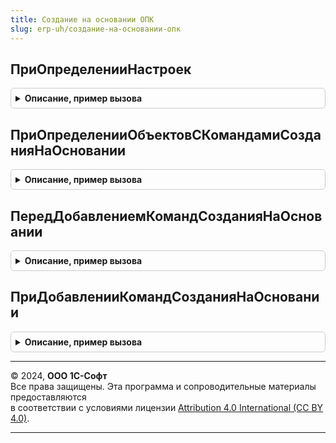 ```yaml
---
title: Создание на основании ОПК
slug: erp-uh/создание-на-основании-опк
---
```



## ПриОпределенииНастроек
<details style="margin: 1em 0; padding: 0.5em; border: 1px solid #ccc; border-radius: 6px;">

<summary style="font-weight: bold; cursor: pointer;">Описание, пример вызова</summary>

```bsl

// Переопределяет настройки команд ввода на основании.
//
// Параметры:
//  Настройки - Структура - настройки подсистемы:
//   * ИспользоватьКомандыВводаНаОсновании - Булево - разрешает использование программных команд ввода на основании
//                                                    вместо штатных. Значение по умолчанию: Истина.
//
Процедура ПриОпределенииНастроек(Настройки) Экспорт
```

Пример вызова
```bsl
СозданиеНаОснованииОПК.ПриОпределенииНастроек(Настройки) 
```
</details>

## ПриОпределенииОбъектовСКомандамиСозданияНаОсновании
<details style="margin: 1em 0; padding: 0.5em; border: 1px solid #ccc; border-radius: 6px;">

<summary style="font-weight: bold; cursor: pointer;">Описание, пример вызова</summary>

```bsl

// Определяет список объектов конфигурации, в модулях менеджеров которых предусмотрена процедура
// ДобавитьКомандыСозданияНаОсновании, формирующая команды создания на основании объектов.
// Синтаксис процедуры ДобавитьКомандыСозданияНаОсновании см. в документации.
//
// Параметры:
//   Объекты - Массив - объекты метаданных (ОбъектМетаданных) с командами создания на основании.
//
// Пример:
//  Объекты.Добавить(Метаданные.Справочники.Организации);
//
Процедура ПриОпределенииОбъектовСКомандамиСозданияНаОсновании(Объекты) Экспорт
```

Пример вызова
```bsl
СозданиеНаОснованииОПК.ПриОпределенииОбъектовСКомандамиСозданияНаОсновании(Объекты) 
```
</details>

## ПередДобавлениемКомандСозданияНаОсновании
<details style="margin: 1em 0; padding: 0.5em; border: 1px solid #ccc; border-radius: 6px;">

<summary style="font-weight: bold; cursor: pointer;">Описание, пример вызова</summary>

```bsl

// Вызывается для формирования списка команд создания на основании КомандыСозданияНаОсновании, однократно для при первой
// необходимости, а затем результат кэшируется с помощью модуля с повторным использованием возвращаемых значений.
// Здесь можно определить команды создания на основании, общие для большинства объектов конфигурации.
//
// Параметры:
//   КомандыСозданияНаОсновании - ТаблицаЗначений - сформированные команды для вывода в подменю:
//
//     Общие настройки:
//       * Идентификатор - Строка - Идентификатор команды.
//
//     Настройки внешнего вида:
//       * Представление - Строка   - Представление команды в форме.
//       * Важность      - Строка   - Группа в подменю, в которой следует вывести эту команду.
//                                    Допустимо использовать: "Важное", "Обычное" и "СмТакже".
//       * Порядок       - Число    - Порядок размещения команды в подменю. Используется для настройки под конкретное
//                                    рабочее место.
//       * Картинка      - Картинка - Картинка команды.
//
//     Настройки видимости и доступности:
//       * ТипПараметра - ОписаниеТипов - Типы объектов, для которых предназначена эта команда.
//       * ВидимостьВФормах    - Строка - Имена форм через запятую, в которых должна отображаться команда.
//                                        Используется когда состав команд отличается для различных форм.
//       * ФункциональныеОпции - Строка - Имена функциональных опций через запятую, определяющих видимость команды.
//       * УсловияВидимости    - Массив - Определяет видимость команды в зависимости от контекста.
//                                        Для регистрации условий следует использовать процедуру
//                                        ПодключаемыеКоманды.ДобавитьУсловиеВидимостиКоманды().
//                                        Условия объединяются по "И".
//       * ИзменяетВыбранныеОбъекты - Булево - Определяет доступность команды в ситуации,
//                                        когда у пользователя нет прав на изменение объекта.
//                                        Если Истина, то в описанной выше ситуации кнопка будет недоступна.
//                                        Необязательный. Значение по умолчанию: Ложь.
//
//     Настройки процесса выполнения:
//       * МножественныйВыбор - Булево, Неопределено - Если Истина, то команда поддерживает множественный выбор.
//             В этом случае в параметре выполнения будет передан список ссылок.
//             Необязательный. Значение по умолчанию: Ложь.
//       * РежимЗаписи - Строка - Действия, связанные с записью объекта, которые выполняются перед обработчиком команды.
//             "НеЗаписывать"          - Объект не записывается, а в параметрах обработчика вместо ссылок передается
//                                       вся форма. В этом режиме рекомендуется работать напрямую с формой,
//                                       которая передается в структуре 2 параметра обработчика команды.
//             "ЗаписыватьТолькоНовые" - Записывать новые объекты.
//             "Записывать"            - Записывать новые и модифицированные объекты.
//             "Проводить"             - Проводить документы.
//             Перед записью и проведением у пользователя запрашивается подтверждение.
//             Необязательный. Значение по умолчанию: "Записывать".
//       * ТребуетсяРаботаСФайлами - Булево - Если Истина, то в веб-клиенте предлагается
//             установить расширение работы с файлами.
//             Необязательный. Значение по умолчанию: Ложь.
//
//     Настройки обработчика:
//       * Менеджер - Строка - Объект, отвечающий за выполнение команды.
//       * ИмяФормы - Строка - Имя формы, которую требуется получить для выполнения команды.
//             Если Обработчик не указан, то у формы вызывается метод "Открыть".
//       * ПараметрыФормы - Неопределено, ФиксированнаяСтруктура - Необязательный. Параметры формы, указанной в ИмяФормы.
//       * Обработчик - Строка - Описание процедуры, обрабатывающей основное действие команды.
//             Формат "<ИмяОбщегоМодуля>.<ИмяПроцедуры>" используется когда процедура размещена в общем модуле.
//             Формат "<ИмяПроцедуры>" используется в следующих случаях:
//               - Если ИмяФормы заполнено то в модуле указанной формы ожидается клиентская процедура.
//               - Если ИмяФормы не заполнено то в модуле менеджера этого объекта ожидается серверная процедура.
//       * ДополнительныеПараметры - ФиксированнаяСтруктура - Необязательный. Параметры обработчика, указанного в Обработчик.
//
//   Параметры - Структура - Сведения о контексте исполнения.
//       * ИмяФормы - Строка - Полное имя формы.
//
//   СтандартнаяОбработка - Булево - Если установить в Ложь, то событие "ДобавитьКомандыСозданияНаОсновании" менеджера
//                                   объекта не будет вызвано.
//
Процедура ПередДобавлениемКомандСозданияНаОсновании(КомандыСозданияНаОсновании, Параметры, СтандартнаяОбработка) Экспорт
```

Пример вызова
```bsl
СозданиеНаОснованииОПК.ПередДобавлениемКомандСозданияНаОсновании(КомандыСозданияНаОсновании, Параметры, СтандартнаяОбработка) 
```
</details>

## ПриДобавленииКомандСозданияНаОсновании
<details style="margin: 1em 0; padding: 0.5em; border: 1px solid #ccc; border-radius: 6px;">

<summary style="font-weight: bold; cursor: pointer;">Описание, пример вызова</summary>

```bsl

// Определяет список команд создания на основании. Вызывается перед вызовом "ДобавитьКомандыСозданияНаОсновании" модуля
// менеджера объекта.
//
// Параметры:
//  Объект - ОбъектМетаданных - объект, для которого добавляются команды.
//  КомандыСозданияНаОсновании - см. СозданиеНаОснованииПереопределяемый.ПередДобавлениемКомандСозданияНаОсновании.КомандыСозданияНаОсновании
//  Параметры - см. СозданиеНаОснованииПереопределяемый.ПередДобавлениемКомандСозданияНаОсновании.Параметры
//  СтандартнаяОбработка - Булево - Если установить в Ложь, то событие "ДобавитьКомандыСозданияНаОсновании" менеджера
//                                  объекта не будет вызвано.
//
Процедура ПриДобавленииКомандСозданияНаОсновании(Объект, КомандыСозданияНаОсновании, Параметры, СтандартнаяОбработка) Экспорт
```

Пример вызова
```bsl
СозданиеНаОснованииОПК.ПриДобавленииКомандСозданияНаОсновании(Объект, КомандыСозданияНаОсновании, Параметры, СтандартнаяОбработка) 
```
</details>

---

© 2024, **ООО 1С-Софт**  
Все права защищены. Эта программа и сопроводительные материалы предоставляются  
в соответствии с условиями лицензии [Attribution 4.0 International (CC BY 4.0)](https://creativecommons.org/licenses/by/4.0/legalcode).

---

